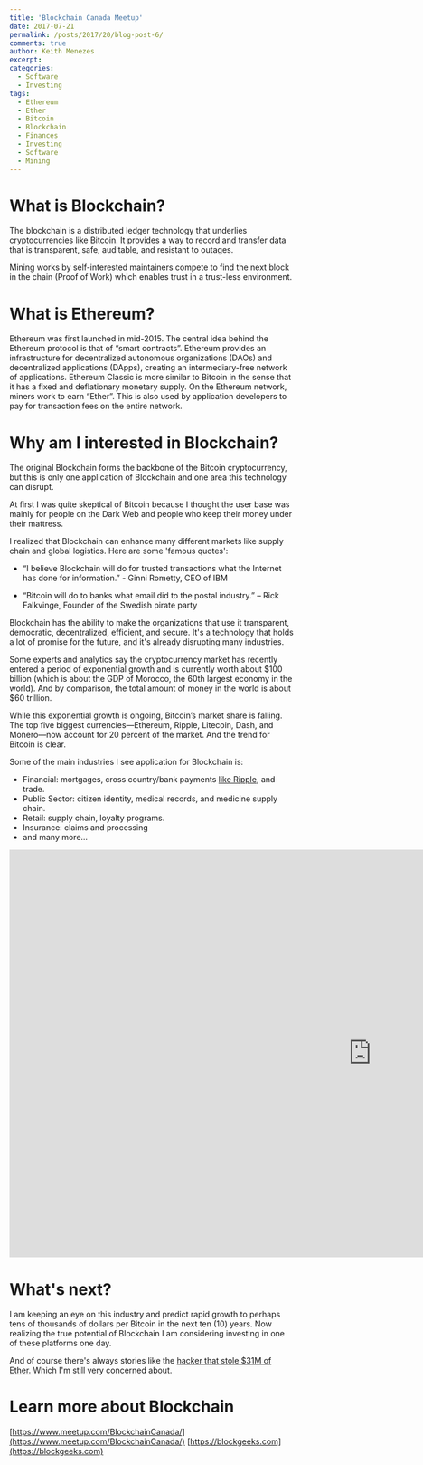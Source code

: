 ```yaml
---
title: 'Blockchain Canada Meetup'
date: 2017-07-21
permalink: /posts/2017/20/blog-post-6/
comments: true
author: Keith Menezes
excerpt:
categories:
  - Software
  - Investing
tags:
  - Ethereum
  - Ether
  - Bitcoin
  - Blockchain
  - Finances
  - Investing
  - Software
  - Mining
---
```


# What is Blockchain?
The blockchain is a distributed ledger technology that underlies cryptocurrencies like Bitcoin. It provides a way to record and transfer data that is transparent, safe, auditable, and resistant to outages.

Mining works by self-interested maintainers compete to find the next block in the chain (Proof of Work) which enables trust in a trust-less environment.

# What is Ethereum?
Ethereum was first launched in mid-2015. The central idea behind the Ethereum protocol is that of “smart contracts”. Ethereum provides an infrastructure for decentralized autonomous organizations (DAOs) and decentralized applications (DApps), creating an intermediary-free network of applications. Ethereum Classic is more similar to Bitcoin in the sense that it has a fixed and deflationary monetary supply. On the Ethereum network, miners work to earn “Ether”. This is also used by application developers to pay for transaction fees on the entire network.

# Why am I interested in Blockchain?
The original Blockchain forms the backbone of the Bitcoin cryptocurrency, but this is only one application of Blockchain and one area this technology can disrupt.

At first I was quite skeptical of Bitcoin because I thought the user base was mainly for people on the Dark Web and people who keep their money under their mattress.

I realized that Blockchain can enhance many different markets like supply chain and global logistics. Here are some 'famous quotes':

- “I believe Blockchain will do for trusted transactions what the Internet has done for information.” - Ginni Rometty, CEO of IBM

- “Bitcoin will do to banks what email did to the postal industry.”
– Rick Falkvinge, Founder of the Swedish pirate party

Blockchain has the ability to make the organizations that use it transparent, democratic, decentralized, efficient, and secure. It's a technology that holds a lot of promise for the future, and it's already disrupting many industries.

Some experts and analytics say the cryptocurrency market has recently entered a period of exponential growth and is currently worth about $100 billion (which is about the GDP of Morocco, the 60th largest economy in the world). And by comparison, the total amount of money in the world is about $60 trillion.

While this exponential growth is ongoing, Bitcoin’s market share is falling. The top five biggest currencies—Ethereum, Ripple, Litecoin, Dash, and Monero—now account for 20 percent of the market. And the trend for Bitcoin is clear.

Some of the main industries I see application for Blockchain is:
* Financial: mortgages, cross country/bank payments [like Ripple](https://ripple.com/), and trade.
* Public Sector: citizen identity, medical records, and medicine supply chain.
* Retail: supply chain, loyalty programs.
* Insurance: claims and processing
* and many more...

<iframe width="1280" height="720" src="https://www.youtube.com/embed/G3psxs3gyf8" frameborder="0" allowfullscreen></iframe>

# What's next?
I am keeping an eye on this industry and predict rapid growth to perhaps tens of thousands of dollars per Bitcoin in the next ten (10) years. Now realizing the true potential of Blockchain I am considering investing in one of these platforms one day.

And of course there's always stories like the [hacker that stole $31M of Ether.](https://medium.freecodecamp.org/a-hacker-stole-31m-of-ether-how-it-happened-and-what-it-means-for-ethereum-9e5dc29e33ce) Which I'm still very concerned about.

# Learn more about Blockchain
[https://www.meetup.com/BlockchainCanada/](https://www.meetup.com/BlockchainCanada/)
[https://blockgeeks.com](https://blockgeeks.com)

<div id="fb-root"></div>
<script>(function(d, s, id) {
  var js, fjs = d.getElementsByTagName(s)[0];
  if (d.getElementById(id)) return;
  js = d.createElement(s); js.id = id;
  js.src = "//connect.facebook.net/en_US/sdk.js#xfbml=1&version=v2.8";
  fjs.parentNode.insertBefore(js, fjs);
}(document, 'script', 'facebook-jssdk'));</script>

<div class="fb-like" data-href="http://keithmenezes.ca/posts/2017/20/blog-post-6/" data-layout="standard" data-action="like" data-size="large" data-show-faces="true" data-share="false"></div>

<div class="fb-send" data-href="http://keithmenezes.ca/posts/2017/20/blog-post-6/"></div>
